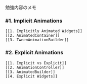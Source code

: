 勉強内容のメモ

### #1. Implicit Animations
	[[1. Implicitly Animated Widgets]]
	[[2. AnimatedContainer]]
	[[3. TweenAnimationBuilder]]

### #2. Explicit Animations
	[[1. Implicit vs Explicit]]
	[[2. AnimationController]]
	[[3. AnimatedBuilder]]
	[[4. Explicit Widgets]]
